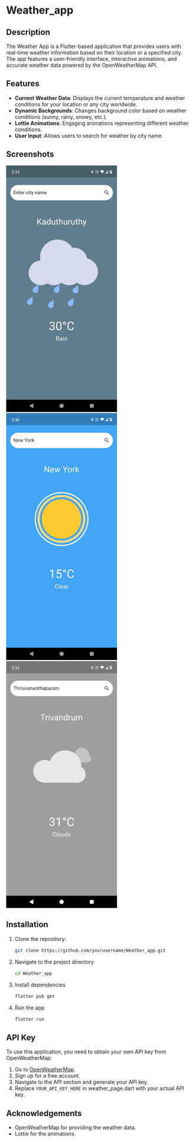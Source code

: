 # Weather_app

## Description
The Weather App is a Flutter-based application that provides users with real-time weather information based on their location or a specified city. The app features a user-friendly interface, interactive animations, and accurate weather data powered by the OpenWeatherMap API.

## Features
- **Current Weather Data**: Displays the current temperature and weather conditions for your location or any city worldwide.
- **Dynamic Backgrounds**: Changes background color based on weather conditions (sunny, rainy, snowy, etc.).
- **Lottie Animations**: Engaging animations representing different weather conditions.
- **User Input**: Allows users to search for weather by city name.

## Screenshots
<img src="screenshots/current_city.png" alt="Current City" width="300" />
<img src="screenshots/sunny.png" alt="City 2" width="300" />
<img src="screenshots/cloudy.png" alt="City 3" width="300" />

## Installation
1. Clone the repository:
   ```bash
   git clone https://github.com/yourusername/Weather_app.git
2. Navigate to the project directory
   ```bash
   cd Weather_app
3. Install dependencies
   ```bash
   flutter pub get
4. Run the app
   ```bash
   flutter run
## API Key
To use this application, you need to obtain your own API key from OpenWeatherMap:

1. Go to [OpenWeatherMap](https://openweathermap.org/).
2. Sign up for a free account.
3. Navigate to the API section and generate your API key.
4. Replace `YOUR_API_KEY_HERE` in weather_page.dart with your actual API key.

## Acknowledgements
- OpenWeatherMap for providing the weather data.
- Lottie for the animations.

